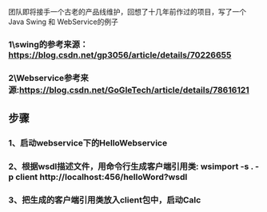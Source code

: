  团队即将接手一个古老的产品线维护，回想了十几年前作过的项目，写了一个Java Swing 和 WebService的例子

### 1\swing的参考来源：https://blog.csdn.net/gp3056/article/details/70226655
### 2\Webservice参考来源:https://blog.csdn.net/GoGleTech/article/details/78616121

## 步骤
### 1、启动webservice下的HelloWebservice
### 2、根据wsdl描述文件，用命令行生成客户端引用类:  wsimport -s . -p client http://localhost:456/helloWord?wsdl
### 3、把生成的客户端引用类放入client包中，启动Calc
